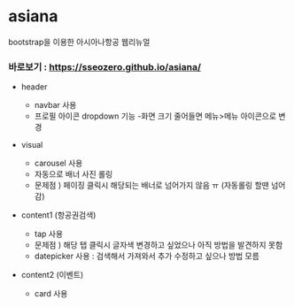 # asiana
bootstrap을 이용한 아시아나항공 웹리뉴얼 
### 바로보기 : https://sseozero.github.io/asiana/


- header
    - navbar 사용
    - 프로필 아이콘 dropdown 기능 
    -화면 크기 줄어들면 메뉴>메뉴 아이콘으로 변경

- visual
    - carousel 사용
    - 자동으로 배너 사진 롤링
     + 문제점 ) 페이징 클릭시 해당되는 배너로 넘어가지 않음 ㅠ (자동롤링 할땐 넘어감)


- content1 (항공권검색)
    - tap 사용 
     + 문제점 ) 해당 탭 클릭시 글자색 변경하고 싶었으나 아직 방법을 발견하지 못함
    - datepicker 사용  : 검색해서 가져와서 추가 수정하고 싶으나 방법 모름

- content2 (이벤트)
    - card 사용
